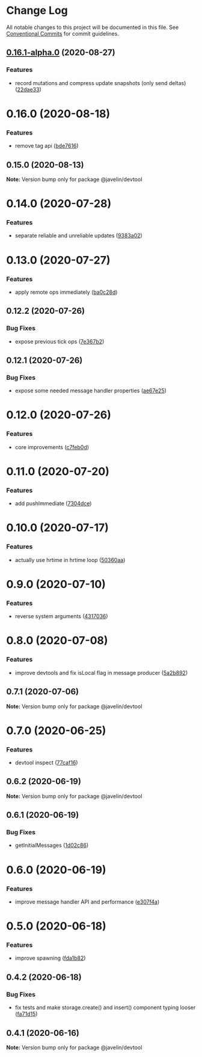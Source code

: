 # Change Log

All notable changes to this project will be documented in this file.
See [Conventional Commits](https://conventionalcommits.org) for commit guidelines.

## [0.16.1-alpha.0](https://github.com/3mcd/javelin/compare/v0.16.0...v0.16.1-alpha.0) (2020-08-27)


### Features

* record mutations and compress update snapshots (only send deltas) ([22dae33](https://github.com/3mcd/javelin/commit/22dae33c505a9ab189764f6519a1f9dd7e3dfb47))





# 0.16.0 (2020-08-18)


### Features

* remove tag api ([bde7616](https://github.com/3mcd/javelin/commit/bde76169bca0e7a04d71660720f2f23ac864c688))





## 0.15.0 (2020-08-13)

**Note:** Version bump only for package @javelin/devtool

# 0.14.0 (2020-07-28)

### Features

- separate reliable and unreliable updates ([9383a02](https://github.com/3mcd/javelin/commit/9383a0261b2b110d1c57a037a567ba90f003453b))

# 0.13.0 (2020-07-27)

### Features

- apply remote ops immediately ([ba0c28d](https://github.com/3mcd/javelin/commit/ba0c28d0c0fa76f11dc09a39db3ab200dd7c61ab))

## 0.12.2 (2020-07-26)

### Bug Fixes

- expose previous tick ops ([7e367b2](https://github.com/3mcd/javelin/commit/7e367b27baae5808e41fef69c761de6ecb760234))

## 0.12.1 (2020-07-26)

### Bug Fixes

- expose some needed message handler properties ([ae67e25](https://github.com/3mcd/javelin/commit/ae67e252e260de066dca19fee99f7267612dce5f))

# 0.12.0 (2020-07-26)

### Features

- core improvements ([c7feb0d](https://github.com/3mcd/javelin/commit/c7feb0dee1b27312ddaff26f47a5f536518d7807))

# 0.11.0 (2020-07-20)

### Features

- add pushImmediate ([7304dce](https://github.com/3mcd/javelin/commit/7304dce3365c67458a82a1a6909787aa6b7bacb9))

# 0.10.0 (2020-07-17)

### Features

- actually use hrtime in hrtime loop ([50360aa](https://github.com/3mcd/javelin/commit/50360aa25514a138e57fad5bcff379f1ccef858c))

# 0.9.0 (2020-07-10)

### Features

- reverse system arguments ([4317036](https://github.com/3mcd/javelin/commit/431703646e866c3c7dcadbc8bb5202c6b02ab28c))

# 0.8.0 (2020-07-08)

### Features

- improve devtools and fix isLocal flag in message producer ([5a2b892](https://github.com/3mcd/javelin/commit/5a2b892f9fc0394527876da74df0d4430b75e505))

## 0.7.1 (2020-07-06)

**Note:** Version bump only for package @javelin/devtool

# 0.7.0 (2020-06-25)

### Features

- devtool inspect ([77caf16](https://github.com/3mcd/javelin/commit/77caf16bca1b223d86cae8d1aa056571354ab59c))

## 0.6.2 (2020-06-19)

**Note:** Version bump only for package @javelin/devtool

## 0.6.1 (2020-06-19)

### Bug Fixes

- getInitialMessages ([1d02c86](https://github.com/3mcd/javelin/commit/1d02c86140d3e92e87ce58f26ec0fdbf18b5524e))

# 0.6.0 (2020-06-19)

### Features

- improve message handler API and performance ([e307f4a](https://github.com/3mcd/javelin/commit/e307f4af983774dac96e86f9bf5f44957cc1e28d))

# 0.5.0 (2020-06-18)

### Features

- improve spawning ([fda1b82](https://github.com/3mcd/javelin/commit/fda1b82cd407639d5a7f8c27e37daba1eec5e416))

## 0.4.2 (2020-06-18)

### Bug Fixes

- fix tests and make storage.create() and insert() component typing looser ([fa71d15](https://github.com/3mcd/javelin/commit/fa71d1592c916f73b294b213bfacf2a63c3f26e0))

## 0.4.1 (2020-06-16)

**Note:** Version bump only for package @javelin/devtool

